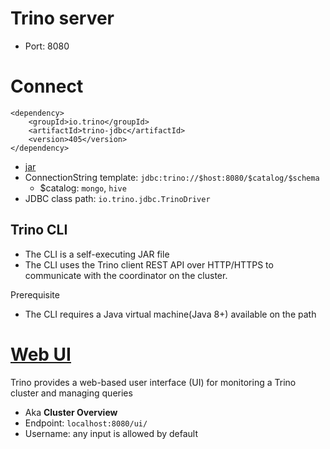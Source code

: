 
# Trino server
- Port: 8080

# Connect
``` Maven
<dependency>
    <groupId>io.trino</groupId>
    <artifactId>trino-jdbc</artifactId>
    <version>405</version>
</dependency>
```
- [jar](https://repo1.maven.org/maven2/io/trino/trino-jdbc/405/trino-jdbc-405.jar)
- ConnectionString template: `jdbc:trino://$host:8080/$catalog/$schema`
  - $catalog: `mongo`, `hive`
- JDBC class path: `io.trino.jdbc.TrinoDriver`



## Trino CLI
- The CLI is a self-executing JAR file
- The CLI uses the Trino client REST API over HTTP/HTTPS to communicate with the coordinator on the cluster.

Prerequisite
- The CLI requires a Java virtual machine(Java 8+) available on the path 
# [Web UI](https://trino.io/docs/current/admin/web-interface.html)
Trino provides a web-based user interface (UI) for monitoring a Trino cluster and managing queries
- Aka **Cluster Overview**
- Endpoint: `localhost:8080/ui/`
- Username: any input is allowed by default
